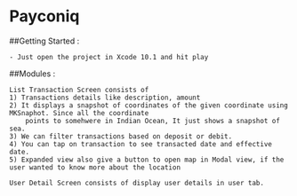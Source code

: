 # Payconiq

##Getting Started :

    - Just open the project in Xcode 10.1 and hit play
    
##Modules :

    List Transaction Screen consists of 
    1) Transactions details like description, amount 
    2) It displays a snapshot of coordinates of the given coordinate using MKSnaphot. Since all the coordinate 
        points to somehwere in Indian Ocean, It just shows a snapshot of sea.
    3) We can filter transactions based on deposit or debit.
    4) You can tap on transaction to see transacted date and effective date.
    5) Expanded view also give a button to open map in Modal view, if the user wanted to know more about the location
    
    User Detail Screen consists of display user details in user tab.


